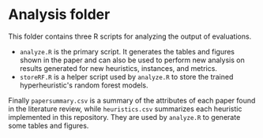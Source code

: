 # Analysis folder

This folder contains three R scripts for analyzing the output of evaluations.

* `analyze.R` is the primary script. It generates the tables and figures
  shown in the paper and can also be used to perform new analysis
  on results generated for new heuristics, instances, and metrics.
* `storeRF.R` is a helper script used by `analyze.R` to store the trained
  hyperheuristic's random forest models.

Finally `papersummary.csv` is a summary of the attributes of each paper found
in the literature review, while `heuristics.csv` summarizes each heuristic implemented
in this repository. They are used by `analyze.R` to generate some tables and figures.
